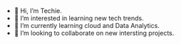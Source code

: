 - 👋 Hi, I’m Techie.
- 👀 I’m interested in learning new tech trends.
- 🌱 I’m currently learning cloud and Data Analytics.
- 💞️ I’m looking to collaborate on new intersting projects.

<!---
arorakshay/arorakshay is a ✨ special ✨ repository because its `README.md` (this file) appears on your GitHub profile.
You can click the Preview link to take a look at your changes.
--->
